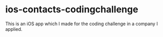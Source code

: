 # ios-contacts-codingchallenge
This is an iOS app which I made for the coding challenge in a company I applied.
